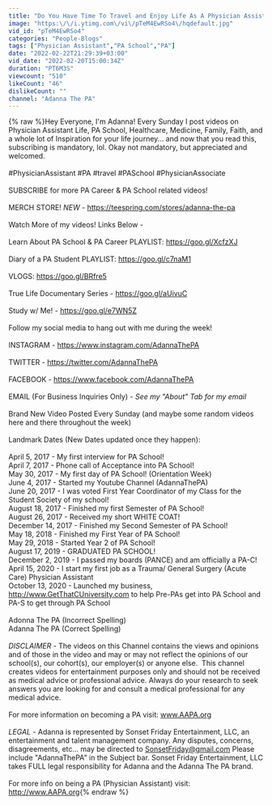 ```yaml
---
title: "Do You Have Time To Travel and Enjoy Life As A Physician Assistant"
image: "https:\/\/i.ytimg.com\/vi\/pTeM4EwRSo4\/hqdefault.jpg"
vid_id: "pTeM4EwRSo4"
categories: "People-Blogs"
tags: ["Physician Assistant","PA School","PA"]
date: "2022-02-22T21:29:39+03:00"
vid_date: "2022-02-20T15:00:34Z"
duration: "PT6M3S"
viewcount: "510"
likeCount: "46"
dislikeCount: ""
channel: "Adanna The PA"
---
```

{% raw %}Hey Everyone, I'm Adanna! Every Sunday I post videos on Physician Assistant Life, PA School, Healthcare, Medicine, Family, Faith, and a whole lot of Inspiration for your life journey... and now that you read this, subscribing is mandatory, lol. Okay not mandatory, but appreciated and welcomed.<br /><br />#PhysicianAssistant #PA #travel #PASchool #PhysicianAssociate<br /><br />SUBSCRIBE for more PA Career &amp; PA School related videos!<br /><br />MERCH STORE! *NEW* - <a rel="nofollow" target="blank" href="https://teespring.com/stores/adanna-the-pa">https://teespring.com/stores/adanna-the-pa</a><br /><br />Watch More of my videos! Links Below -<br /><br />Learn About PA School &amp; PA Career PLAYLIST: <a rel="nofollow" target="blank" href="https://goo.gl/XcfzXJ">https://goo.gl/XcfzXJ</a><br /><br />Diary of a PA Student PLAYLIST: <a rel="nofollow" target="blank" href="https://goo.gl/c7naM1">https://goo.gl/c7naM1</a><br /><br />VLOGS: <a rel="nofollow" target="blank" href="https://goo.gl/BRfre5">https://goo.gl/BRfre5</a><br /><br />True Life Documentary Series - <a rel="nofollow" target="blank" href="https://goo.gl/aUivuC">https://goo.gl/aUivuC</a><br /><br />Study w/ Me! - <a rel="nofollow" target="blank" href="https://goo.gl/e7WN5Z">https://goo.gl/e7WN5Z</a><br /><br />Follow my social media to hang out with me during the week!<br /><br />INSTAGRAM - <a rel="nofollow" target="blank" href="https://www.instagram.com/AdannaThePA">https://www.instagram.com/AdannaThePA</a><br /><br />TWITTER - <a rel="nofollow" target="blank" href="https://twitter.com/AdannaThePA">https://twitter.com/AdannaThePA</a><br /><br />FACEBOOK - <a rel="nofollow" target="blank" href="https://www.facebook.com/AdannaThePA">https://www.facebook.com/AdannaThePA</a><br /><br />EMAIL (For Business Inquiries Only) - *See my &quot;About&quot; Tab for my email*<br /><br />Brand New Video Posted Every Sunday (and maybe some random videos here and there throughout the week)<br /><br />Landmark Dates (New Dates updated once they happen):<br /><br />April 5, 2017 - My first interview for PA School!<br />April 7, 2017 - Phone call of Acceptance into PA School!<br />May 30, 2017 - My first day of PA School! (Orientation Week)<br />June 4, 2017 - Started my Youtube Channel (AdannaThePA)<br />June 20, 2017 - I was voted First Year Coordinator of my Class for the Student Society of my school!<br />August 18, 2017 - Finished my first Semester of PA School!<br />August 26, 2017 - Received my short WHITE COAT!<br />December 14, 2017 - Finished my Second Semester of PA School!<br />May 18, 2018 - Finished my First Year of PA School!<br />May 29, 2018 - Started Year 2 of PA School!<br />August 17, 2019 - GRADUATED PA SCHOOL!<br />December 2, 2019 - I passed my boards (PANCE) and am officially a PA-C!<br />April 15, 2020 - I start my first job as a Trauma/ General Surgery (Acute Care) Physician Assistant<br />October 13, 2020 - Launched my business, <a rel="nofollow" target="blank" href="http://www.GetThatCUniversity.com">http://www.GetThatCUniversity.com</a> to help Pre-PAs get into PA School and PA-S to get through PA School<br /><br />Adonna The PA (Incorrect Spelling)<br />Adanna The PA (Correct Spelling)<br /><br />*DISCLAIMER* - The videos on this Channel contains the views and opinions and of those in the video and may or may not reflect the opinions of our school(s), our cohort(s), our employer(s) or anyone else.  This channel creates videos for entertainment purposes only and should not be received as medical advice or professional advice. Always do your research to seek answers you are looking for and consult a medical professional for any medical advice.<br /><br />For more information on becoming a PA visit: www.AAPA.org<br /><br />*LEGAL* - Adanna is represented by Sonset Friday Entertainment, LLC, an entertainment and talent management company. Any disputes, concerns, disagreements, etc... may be directed to SonsetFriday@gmail.com Please include &quot;AdannaThePA&quot; in the Subject bar. Sonset Friday Entertainment, LLC takes FULL legal responsibility for Adanna and the Adanna The PA brand.<br /><br />For more info on being a PA (Physician Assistant) visit: <a rel="nofollow" target="blank" href="http://www.AAPA.org">http://www.AAPA.org</a>{% endraw %}
